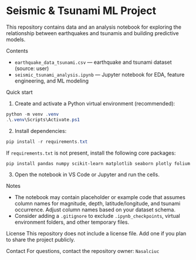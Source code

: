 # Seismic & Tsunami ML Project

This repository contains data and an analysis notebook for exploring the relationship between earthquakes and tsunamis and building predictive models.

Contents
- `earthquake_data_tsunami.csv` — earthquake and tsunami dataset (source: user)
- `seismic_tsunami_analysis.ipynb` — Jupyter notebook for EDA, feature engineering, and ML modeling

Quick start
1. Create and activate a Python virtual environment (recommended):

```powershell
python -m venv .venv
.\.venv\Scripts\Activate.ps1
```

2. Install dependencies:

```powershell
pip install -r requirements.txt
```

If `requirements.txt` is not present, install the following core packages:

```powershell
pip install pandas numpy scikit-learn matplotlib seaborn plotly folium geopy
```

3. Open the notebook in VS Code or Jupyter and run the cells.

Notes
- The notebook may contain placeholder or example code that assumes column names for magnitude, depth, latitude/longitude, and tsunami occurrence. Adjust column names based on your dataset schema.
- Consider adding a `.gitignore` to exclude `.ipynb_checkpoints`, virtual environment folders, and other temporary files.

License
This repository does not include a license file. Add one if you plan to share the project publicly.

Contact
For questions, contact the repository owner: `Nasalciuc`